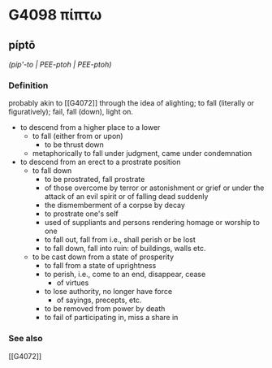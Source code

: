 # G4098 πίπτω

## píptō

_(pip'-to | PEE-ptoh | PEE-ptoh)_

### Definition

probably akin to [[G4072]] through the idea of alighting; to fall (literally or figuratively); fail, fall (down), light on.

- to descend from a higher place to a lower
  - to fall (either from or upon)
    - to be thrust down
  - metaphorically to fall under judgment, came under condemnation
- to descend from an erect to a prostrate position
  - to fall down
    - to be prostrated, fall prostrate
    - of those overcome by terror or astonishment or grief or under the attack of an evil spirit or of falling dead suddenly
    - the dismemberment of a corpse by decay
    - to prostrate one's self
    - used of suppliants and persons rendering homage or worship to one
    - to fall out, fall from i.e., shall perish or be lost
    - to fall down, fall into ruin: of buildings, walls etc.
  - to be cast down from a state of prosperity
    - to fall from a state of uprightness
    - to perish, i.e., come to an end, disappear, cease
      - of virtues
    - to lose authority, no longer have force
      - of sayings, precepts, etc.
    - to be removed from power by death
    - to fail of participating in, miss a share in

### See also

[[G4072]]

